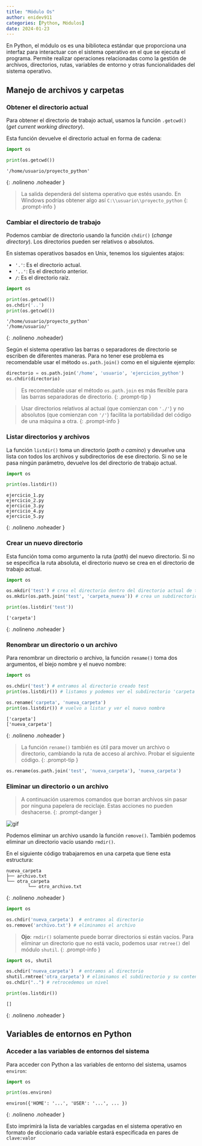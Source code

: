```yaml
---
title: "Módulo Os"
author: enidev911
categories: [Python, Módulos]
date: 2024-01-23
---
```


En Python, el módulo os es una biblioteca estándar que proporciona una interfaz para interactuar con el sistema operativo en el que se ejecuta el programa. Permite realizar operaciones relacionadas como la gestión de archivos, directorios, rutas, variables de entorno y otras funcionalidades del sistema operativo.


## Manejo de archivos y carpetas

### Obtener el directorio actual

Para obtener el directorio de trabajo actual, usamos la función `.getcwd()` (*get current working directory*).

Esta función devuelve el directorio actual en forma de cadena:

```py
import os

print(os.getcwd())
```

```
'/home/usuario/proyecto_python'
```
{: .nolineno .noheader }

> La salida dependerá del sistema operativo que estés usando. En Windows podrías obtener algo así `C:\\usuario\\proyecto_python`
{: .prompt-info }


### Cambiar el directorio de trabajo

Podemos cambiar de directorio usando la función `chdir()` (*change directory*). Los directorios pueden ser relativos o absolutos.

En sistemas operativos basados en Unix, tenemos los siguientes atajos:

- `'.'`: Es el directorio actual.
- `'..'`: Es el directorio anterior.
- `/`: Es el directorio raíz.


```py
import os

print(os.getcwd())
os.chdir('..')
print(os.getcwd())
```

```
'/home/usuario/proyecto_python'
'/home/usuario/'
```
{: .nolineno .noheader}


Según el sistema operativo las barras o separadores de directorio se escriben de diferentes maneras. Para no tener ese problema es recomendable usar el método `os.path.join()` como en el siguiente ejemplo:

```py
directorio = os.path.join('/home', 'usuario', 'ejercicios_python')
os.chdir(directorio)
```

> Es recomendable usar el método `os.path.join` es más flexible para las barras separadoras de directorio.
{: .prompt-tip }


> Usar directorios relativos al actual (que comienzan con `'./'`) y no absolutos (que comienzan con `'/'`) facilita la portabilidad del código de una máquina a otra.
{: .prompt-info }


### Listar directorios y archivos

La función `listdir()` toma un directorio (*path o camino*) y devuelve una lista con todos los archivos y subdirectorios de ese directorio. Si no se le pasa ningún parámetro, devuelve los del directorio de trabajo actual.


```py
import os

print(os.listdir())
```

```
ejercicio_1.py
ejercicio_2.py
ejercicio_3.py
ejercicio_4.py
ejercicio_5.py
```
{: .nolineno .noheader }

### Crear un nuevo directorio

Esta función toma como argumento la ruta (*path*) del nuevo directorio. Si no se especifica la ruta absoluta, el directorio nuevo se crea en el directorio de trabajo actual.


```py
import os

os.mkdir('test') # crea el directorio dentro del directorio actual de trabajo
os.mkdir(os.path.join('test', 'carpeta_nueva')) # crea un subdirectorio dentro de test

print(os.listdir('test'))
```

```
['carpeta']
```
{: .nolineno .noheader }


### Renombrar un directorio o un archivo

Para renombrar un directorio o archivo, la función `rename()` toma dos argumentos, el biejo nombre y el nuevo nombre:

```py
import os

os.chdir('test') # entramos al directorio creado test
print(os.listdir()) # listamos y podemos ver el subdirectorio 'carpeta'

os.rename('carpeta', 'nueva_carpeta')
print(os.listdir()) # vuelvo a listar y ver el nuevo nombre
```

```
['carpeta']
['nueva_carpeta']
```
{: .nolineno .noheader }

> La función `rename()` también es útil para mover un archivo o directorio, cambiando la ruta de acceso al archivo. Probar el siguiente código.
{: .prompt-tip }

```py
os.rename(os.path.join('test', 'nueva_carpeta'), 'nueva_carpeta')
```

### Eliminar un directorio o un archivo

> A continuación usaremos comandos que borran archivos sin pasar por ninguna papelera de reciclaje. Estas acciones no pueden deshacerse.
{: .prompt-danger }

![gif](https://media.giphy.com/media/v1.Y2lkPTc5MGI3NjExeDR5aGlkYnVmenkwcDM4MGJ0c3phNmFuNHA4cnhoNTd5dHI5ZXR6dSZlcD12MV9pbnRlcm5hbF9naWZfYnlfaWQmY3Q9Zw/MCZ39lz83o5lC/giphy.gif)

Podemos eliminar un archivo usando la función `remove()`. También podemos eliminar un directorio vacío usando `rmdir()`.

En el siguiente código trabajaremos en una carpeta que tiene esta estructura:

```
nueva_carpeta
├── archivo.txt
└── otra_carpeta
		└── otro_archivo.txt
```
{: .nolineno .noheader }


```py
import os

os.chdir('nueva_carpeta')  # entramos al directorio
os.remove('archivo.txt') # eliminamos el archivo
```

> **Ojo**: `rmdir()` solamente puede borrar directorios si están vacíos. Para eliminar un directorio que no está vacío, podemos usar `rmtree()` del módulo `shutil`.
{: .prompt-info }


```py
import os, shutil

os.chdir('nueva_carpeta')  # entramos al directorio
shutil.rmtree('otra_carpeta') # eliminamos el subdirectorio y su contenido
os.chdir("..") # retrocedemos un nivel

print(os.listdir())
```
```
[]
```
{: .nolineno .noheader }


## Variables de entornos en Python

### Acceder a las variables de entornos del sistema

Para acceder con Python a las variables de entorno del sistema, usamos `environ`:

```py
import os

print(os.environ)
```

```
environ({'HOME': '...', 'USER': '...', ... })
```
{: .nolineno .noheader }

Esto imprimirá la lista de variables cargadas en el sistema operativo en formato de diccionario cada variable estará especificada en pares de `clave:valor`